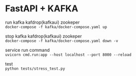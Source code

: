 # FastAPI + KAFKA


run kafka kafdrop(kafkaui) zookeper<br>
`docker-compose -f kafka/docker-compose.yaml up`

stop kafka kafdrop(kafkaui) zookeper<br>
`docker-compose -f kafka/docker-compose.yaml down -v`

service run command<br>
`uvicorn cmd.run:app --host localhost --port 8000 --reload`

test<br>
`python tests/stress_test.py`